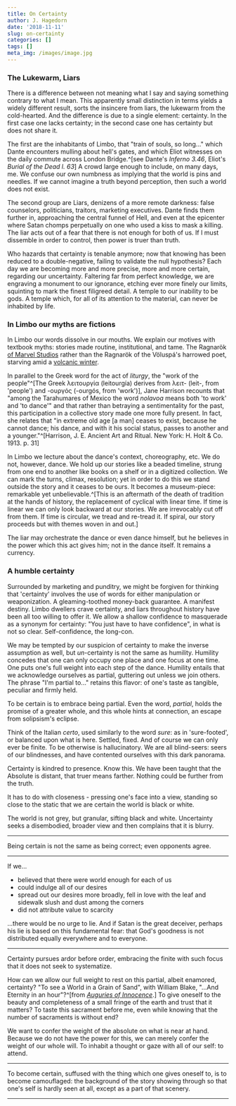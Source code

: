 ```yaml
---
title: On Certainty
author: J. Hagedorn
date: '2018-11-11'
slug: on-certainty
categories: []
tags: []
meta_img: /images/image.jpg
---
```


### The Lukewarm, Liars

There is a difference between not meaning what I say and saying something contrary to what I mean.  This apparently small distinction in terms yields a widely different result, sorts the insincere from liars, the lukewarm from the cold-hearted.  And the difference is due to a single element: certainty. In the first case one lacks certainty; in the second case one has certainty but does not share it.

The first are the inhabitants of Limbo, that "train of souls, so long..." which Dante encounters mulling about hell's gates, and which Eliot witnesses on the daily commute across London Bridge.^[see Dante's *Inferno 3.46*, Eliot's *Burial of the Dead l. 63*]  A crowd large enough to include, on many days, me.  We confuse our own numbness as implying that the world is pins and needles.  If we cannot imagine a truth beyond perception, then such a world does not exist.

The second group are Liars, denizens of a more remote darkness: false counselors, politicians, traitors, marketing executives.  Dante finds them further in, approaching the central funnel of Hell, and even at the epicenter where Satan chomps perpetually on one who used a kiss to mask a killing.  The liar acts out of a fear that there is not enough for both of us.  If I must dissemble in order to control, then power is truer than truth.

Who hazards that certainty is tenable anymore; now that knowing has been reduced to a double-negative, failing to validate the null hypothesis?  Each day we are becoming more and more precise, more and more certain, regarding our uncertainty. Faltering far from perfect knowledge, we are engraving a monument to our ignorance, etching ever more finely our limits, squinting to mark the finest filigreed detail. A temple to our inability to be gods.  A temple which, for all of its attention to the material, can never be inhabited by life.

### In Limbo our myths are fictions

In Limbo our words dissolve in our mouths.  We explain our motives with textbook myths: stories made routine, institutional, and tame. The Ragnarök [of Marvel Studios](https://www.imdb.com/title/tt3501632/) rather than the Ragnarök of the Völuspá's harrowed poet, starving amid a [volcanic winter](https://en.wikipedia.org/wiki/Ragnar%C3%B6k#Volcanic_eruptions).  

In parallel to the Greek word for the act of *liturgy*, the "work of the people"^[The Greek λειτουργία (leitourgía) derives from λειτ- (leit-, from 'people') and -ουργός (-ourgós, from 'work')], Jane Harrison recounts that "among the Tarahumares of Mexico the word *nolavoa* means both 'to work' and 'to dance'" and that rather than betraying a sentimentality for the past, this participation in a collective story made one more fully present.  In fact, she relates that "in extreme old age [a man] ceases to exist, because he cannot dance; his dance, and with it his social status, passes to another and a younger."^[Harrison, J. E.  Ancient Art and Ritual. New York: H. Holt & Co. 1913. p. 31]  

In Limbo we lecture about the dance's context, choreography, etc.  We do not, however, dance.  We hold up our stories like a beaded timeline, strung from one end to another like books on a shelf or in a digitized collection.  We can mark the turns, climax, resolution; yet in order to do this we stand outside the story and it ceases to be ours.  It becomes a museum-piece: remarkable yet unbelievable.^[This is an aftermath of the death of tradition at the hands of history, the replacement of cyclical with linear time.  If time is linear we can only look backward at our stories.  We are irrevocably cut off from them.  If time is circular, we tread and re-tread it.  If spiral, our story proceeds but with themes woven in and out.]

The liar may orchestrate the dance or even dance himself, but he believes in the power which this act gives him; not in the dance itself.  It remains a currency.


### A humble certainty

Surrounded by marketing and punditry, we might be forgiven for thinking that 'certainty' involves the use of words for either manipulation or weaponization.  A gleaming-toothed money-back guarantee.  A manifest destiny.  Limbo dwellers crave certainty, and liars throughout history have been all too willing to offer it.  We allow a shallow confidence to masquerade as a synonym for certainty: "You just have to have confidence", in what is not so clear.  Self-confidence, the long-con.

We may be tempted by our suspicion of certainty to make the inverse assumption as well, but *un*-certainty is not the same as humility.  Humility concedes that one can only occupy one place and one focus at one time. One puts one's full weight into each step of the dance.  Humility entails that we acknowledge ourselves as partial, guttering out unless we join others.  The phrase "I'm partial to..." retains this flavor: of one's taste as tangible, peculiar and firmly held.  

To be certain is to embrace being partial.  Even the word, *partial*, holds the promise of a greater whole, and this whole hints at connection, an escape from solipsism's eclipse.

Think of the Italian *certo*, used similarly to the word *sure*: as in 'sure-footed', or balanced upon what is here.  Settled, fixed.  And of course we can only ever be finite.  To be otherwise is hallucinatory.  We are all blind-seers: seers of our blindnesses, and have contented ourselves with this dark panorama.

Certainty is kindred to presence.  Know this.  We have been taught that the Absolute is distant, that truer means farther.  Nothing could be further from the truth.

It has to do with closeness - pressing one's face into a view, standing so close to the static that we are certain the world is black or white.

The world is not grey, but granular, sifting black and white.  Uncertainty seeks a disembodied, broader view and then complains that it is blurry.

---

Being certain is not the same as being correct; even opponents agree. 



---

If we... 

- believed that there were world enough for each of us
- could indulge all of our desires
- spread out our desires more broadly, fell in love with the leaf and sidewalk slush and dust among the corners
- did not attribute value to scarcity

...there would be no urge to lie.  And if Satan is the great deceiver, perhaps his lie is based on this fundamental fear: that God's goodness is not distributed equally everywhere and to everyone.

---

Certainty pursues ardor before order, embracing the finite with such focus that it does not seek to systematize.  

How can we allow our full weight to rest on this partial, albeit enamored, certainty?  "To see a World in a Grain of Sand", with William Blake, "...And Eternity in an hour"?^[from [*Auguries of Innocence*](https://www.poetryfoundation.org/poems/43650/auguries-of-innocence).]  To give oneself to the beauty and completeness of a small fringe of the earth and trust that it matters?  To taste this sacrament before me, even while knowing that the number of sacraments is without end?   

We want to confer the weight of the absolute on what is near at hand.  Because we do not have the power for this, we can merely confer the weight of our whole will. To inhabit a thought or gaze with all of our self: to attend. 

---

To become certain, suffused with the thing which one gives oneself to, is to become camouflaged: the background of the story showing through so that one's self is hardly seen at all, except as a part of that scenery.


---




